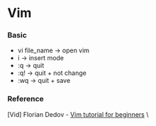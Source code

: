 # Vim

### Basic

- vi file_name -> open vim
- i -> insert mode
- :q -> quit
- :q! -> quit + not change
- :wq -> quit + save

### Reference

[Vid] Florian Dedov - [Vim tutorial for beginners](https://www.youtube.com/watch?v=RZ4p-saaQkc&ab_channel=freeCodeCamp.org) \